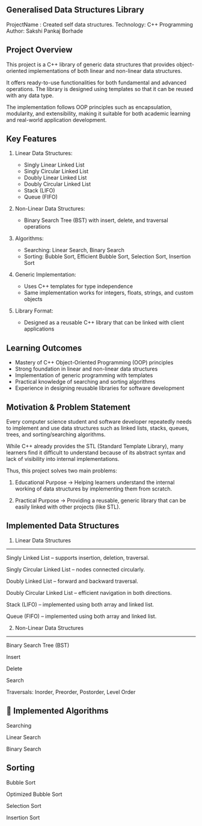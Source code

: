 
Generalised Data Structures Library
--------------------------------------------------------
ProjectName : Created self data structures.
Technology: C++ Programming
Author: Sakshi Pankaj Borhade

Project Overview
--------------------------------------------------------
This project is a C++ library of generic data structures that 
provides object-oriented implementations of both linear 
and non-linear data structures.

It offers ready-to-use functionalities for both fundamental 
and advanced operations. The library is designed using 
templates so that it can be reused with any data type.

The implementation follows OOP principles such as encapsulation, 
modularity, and extensibility, making it suitable for both 
academic learning and real-world application development.

Key Features
--------------------------------------------------------
1. Linear Data Structures:
   - Singly Linear Linked List
   - Singly Circular Linked List
   - Doubly Linear Linked List
   - Doubly Circular Linked List
   - Stack (LIFO)
   - Queue (FIFO)

2. Non-Linear Data Structures:
   - Binary Search Tree (BST) with insert, delete, 
     and traversal operations

3. Algorithms:
   - Searching: Linear Search, Binary Search
   - Sorting: Bubble Sort, Efficient Bubble Sort, 
     Selection Sort, Insertion Sort

4. Generic Implementation:
   - Uses C++ templates for type independence
   - Same implementation works for integers, floats, 
     strings, and custom objects

5. Library Format:
   - Designed as a reusable C++ library that can be 
     linked with client applications

Learning Outcomes
--------------------------------------------------------
- Mastery of C++ Object-Oriented Programming (OOP) principles
- Strong foundation in linear and non-linear data structures
- Implementation of generic programming with templates
- Practical knowledge of searching and sorting algorithms
- Experience in designing reusable libraries for software development

Motivation & Problem Statement
--------------------------------------------------------
Every computer science student and software developer repeatedly needs to implement and use data 
structures such as linked lists, stacks, queues, trees, and sorting/searching algorithms.

While C++ already provides the STL (Standard Template Library), many learners find it difficult to understand
because of its abstract syntax and lack of visibility into internal implementations.

Thus, this project solves two main problems:

1. Educational Purpose → Helping learners understand the internal working of data structures by implementing them from scratch.

2. Practical Purpose → Providing a reusable, generic library that can be easily linked with other projects (like STL).



Implemented Data Structures
--------------------------------------------------------

1. Linear Data Structures
--------------------------------------------------------
Singly Linked List – supports insertion, deletion, traversal.

Singly Circular Linked List – nodes connected circularly.

Doubly Linked List – forward and backward traversal.

Doubly Circular Linked List – efficient navigation in both directions.

Stack (LIFO) – implemented using both array and linked list.

Queue (FIFO) – implemented using both array and linked list.


2. Non-Linear Data Structures
--------------------------------------------------------
Binary Search Tree (BST)

Insert

Delete

Search

Traversals: Inorder, Preorder, Postorder, Level Order


🔹 Implemented Algorithms
--------------------------------------------------------
Searching

Linear Search

Binary Search


Sorting
--------------------------------------------------------
Bubble Sort

Optimized Bubble Sort

Selection Sort

Insertion Sort
